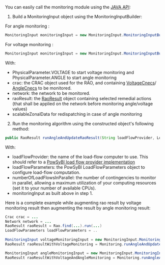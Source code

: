 You can easily call the monitoring module using the [JAVA API](https://github.com/powsybl/powsybl-open-rao/blob/main/monitoring/src/main/java/com/powsybl/openrao/monitoring/Monitoring.java):
1. Build a MonitoringInput object using the MonitoringInputBuilder:

For angle monitoring :
~~~java
MonitoringInput monitoringInput = new MonitoringInput.MonitoringInputBuilder().withCrac(crac).withNetwork(network).withRaoResult(raoResult).withPhysicalParameter(PhysicalParameter.ANGLE).withScalableZonalData(scalableZonalData).build();
~~~

For voltage monitoring :
~~~java
MonitoringInput monitoringInput = new MonitoringInput.MonitoringInputBuilder().withCrac(crac).withNetwork(network).withRaoResult(raoResult).withPhysicalParameter(PhysicalParameter.VOLTAGE).build();
~~~

With:
- PhysicalParameter.VOLTAGE to start voltage monitoring and PhysicalParameter.ANGLE to start angle monitoring
- crac: the CRAC object used for the RAO, and containing [VoltageCnecs](/input-data/crac/json.md#voltage-cnecs)/ [AngleCnecs](/input-data/crac/json.md#angle-cnecs) to be monitored.
- network: the network to be monitored.
- raoResult: the [RaoResult](/output-data/rao-result.md) object containing selected remedial actions (that shall
  be applied on the network before monitoring angle/voltage values)
- scalableZonalData for redispatching in case of angle monitoring

2. Run the monitoring algorithm using the constructed object's following method:

~~~java
public RaoResult runAngleAndUpdateRaoResult(String loadFlowProvider, LoadFlowParameters loadFlowParameters, int numberOfLoadFlowsInParallel, monitoringInput)

~~~
With:
- loadFlowProvider: the name of the load-flow computer to use. This should refer to a [PowSyBl load flow provider implementation](inv:powsyblcore:*:*#simulation/loadflow/index)
- loadFlowParameters: the PowSyBl LoadFlowParameters object to configure load-flow computation.
- numberOfLoadFlowsInParallel: the number of contingencies to monitor in parallel, allowing a maximum utilization of
  your computing resources (set it to your number of available CPUs).
- monitoringInput as built above in step 1.

Here is a complete example while augmenting rao result by voltage monitoring result then augmenting the result by angle monitoring result:

~~~java
Crac crac = ...
Network network = ...
RaoResult raoResult = Rao.find(...).run(...)
LoadFlowParameters loadFlowParameters = ..
        
MonitoringInput voltageMonitoringInput = new MonitoringInput.MonitoringInputBuilder().withCrac(crac).withNetwork(network).withRaoResult(raoResult).withPhysicalParameter(PhysicalParameter.VOLTAGE).build();
RaoResult raoResultWithVoltageMonitoring = Monitoring.runAngleAndUpdateRaoResult("OpenLoadFlow", loadFlowParameters, 2, voltageMonitoringInput);

MonitoringInput angleMonitoringInput = new MonitoringInput.MonitoringInputBuilder().withCrac(crac).withNetwork(network).withRaoResult(raoResultWithVoltageMonitoring).withPhysicalParameter(PhysicalParameter.ANGLE).withScalableZonalData(scalableZonalData).build();
RaoResult raoResultWithVoltageAndAngleMonitoring = Monitoring.runAngleAndUpdateRaoResult("OpenLoadFlow", loadFlowParameters, 2, angleMonitoringInput);
~~~

